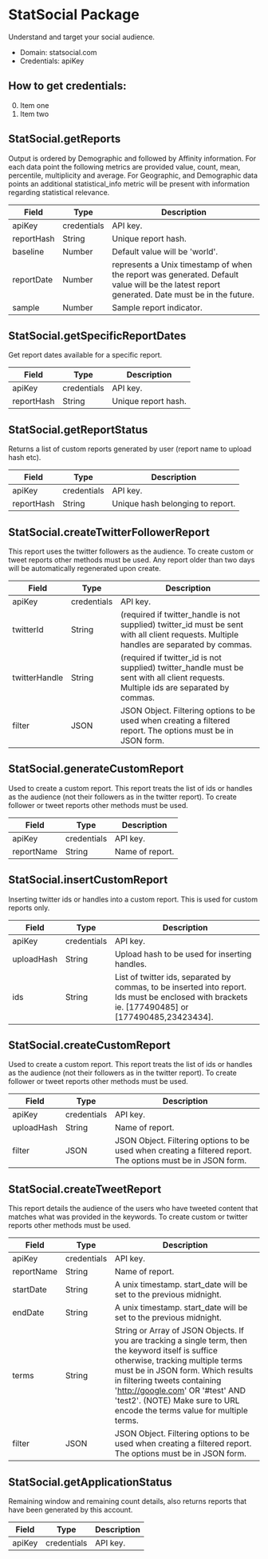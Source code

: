 # StatSocial Package
Understand and target your social audience.
* Domain: statsocial.com
* Credentials: apiKey

## How to get credentials: 
0. Item one 
1. Item two 

## StatSocial.getReports
Output is ordered by Demographic and followed by Affinity information. For each data point the following metrics are provided value, count, mean, percentile, multiplicity and average. For Geographic, and Demographic data points an additional statistical_info metric will be present with information regarding statistical relevance.

| Field     | Type       | Description
|-----------|------------|----------
| apiKey    | credentials| API key.
| reportHash| String     | Unique report hash.
| baseline  | Number     | Default value will be 'world'.
| reportDate| Number     | represents a Unix timestamp of when the report was generated. Default value will be the latest report generated. Date must be in the future.
| sample    | Number     | Sample report indicator.

## StatSocial.getSpecificReportDates
Get report dates available for a specific report.

| Field     | Type       | Description
|-----------|------------|----------
| apiKey    | credentials| API key.
| reportHash| String     | Unique report hash.

## StatSocial.getReportStatus
Returns a list of custom reports generated by user (report name to upload hash etc).

| Field     | Type       | Description
|-----------|------------|----------
| apiKey    | credentials| API key.
| reportHash| String     | Unique hash belonging to report.

## StatSocial.createTwitterFollowerReport
This report uses the twitter followers as the audience. To create custom or tweet reports other methods must be used. Any report older than two days will be automatically regenerated upon create.

| Field        | Type       | Description
|--------------|------------|----------
| apiKey       | credentials| API key.
| twitterId    | String     | (required if twitter_handle is not supplied) twitter_id must be sent with all client requests. Multiple handles are separated by commas.
| twitterHandle| String     | (required if twitter_id is not supplied) twitter_handle must be sent with all client requests. Multiple ids are separated by commas.
| filter       | JSON       | JSON Object. Filtering options to be used when creating a filtered report. The options must be in JSON form.

## StatSocial.generateCustomReport
Used to create a custom report. This report treats the list of ids or handles as the audience (not their followers as in the twitter report). To create follower or tweet reports other methods must be used.

| Field     | Type       | Description
|-----------|------------|----------
| apiKey    | credentials| API key.
| reportName| String     | Name of report.

## StatSocial.insertCustomReport
Inserting twitter ids or handles into a custom report. This is used for custom reports only.

| Field     | Type       | Description
|-----------|------------|----------
| apiKey    | credentials| API key.
| uploadHash| String     | Upload hash to be used for inserting handles.
| ids       | String     | List of twitter ids, separated by commas, to be inserted into report. Ids must be enclosed with brackets ie. [177490485] or [177490485,23423434].

## StatSocial.createCustomReport
Used to create a custom report. This report treats the list of ids or handles as the audience (not their followers as in the twitter report). To create follower or tweet reports other methods must be used.

| Field     | Type       | Description
|-----------|------------|----------
| apiKey    | credentials| API key.
| uploadHash| String     | Name of report.
| filter    | JSON       | JSON Object. Filtering options to be used when creating a filtered report. The options must be in JSON form.

## StatSocial.createTweetReport
This report details the audience of the users who have tweeted content that matches what was provided in the keywords. To create custom or twitter reports other methods must be used.

| Field     | Type       | Description
|-----------|------------|----------
| apiKey    | credentials| API key.
| reportName| String     | Name of report.
| startDate | String     | A unix timestamp. start_date will be set to the previous midnight.
| endDate   | String     | A unix timestamp. start_date will be set to the previous midnight.
| terms     | String     | String or Array of JSON Objects. If you are tracking a single term, then the keyword itself is suffice otherwise, tracking multiple terms must be in JSON form. Which results in filtering tweets containing 'http://google.com' OR '#test' AND 'test2'. (NOTE) Make sure to URL encode the terms value for multiple terms.
| filter    | JSON       | JSON Object. Filtering options to be used when creating a filtered report. The options must be in JSON form.

## StatSocial.getApplicationStatus
Remaining window and remaining count details, also returns reports that have been generated by this account.

| Field | Type       | Description
|-------|------------|----------
| apiKey| credentials| API key.

